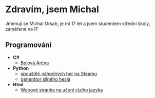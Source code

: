<h1>Zdravím, jsem Michal</h1>
<div>
  <p>Jmenuji se Michal Orsah, je mi 17 let a jsem studentem střední školy, zaměřené na IT</p>
</div>

<h2>Programování</h2>

- <b>C#</b>
  - [Bojová Aréna](https://github.com/OrMichal/Arena)
- <b>Python</b>
  - [spouštěč náhodných her na Steamu](https://github.com/OrMichal/randomGameLauncher)
  - [generátor silného hesla](https://github.com/OrMichal/randomPasswordGenerator)
- <b>Html</b>
  - [Webová stránka na učení cizího jazyka](https://github.com/OrMichal/LingoFish)

<!--
**joshmadakor1/joshmadakor1** is a ✨ _special_ ✨ repository because its `README.md` (this file) appears on your GitHub profile.

Here are some ideas to get you started:

- 🔭 I’m currently working on ...
- 🌱 I’m currently learning ...
- 👯 I’m looking to collaborate on ...
- 🤔 I’m looking for help with ...
- 💬 Ask me about ...
- 📫 How to reach me: ...
- 😄 Pronouns: ...
- ⚡ Fun fact: ...
-->
